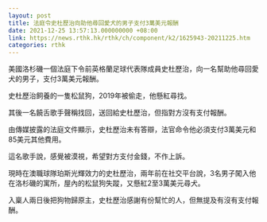 ```yaml
---
layout: post
title: 法庭令史杜歷治向助他尋回愛犬的男子支付3萬美元報酬
date: 2021-12-25 13:57:13.000000000 +08:00
link: https://news.rthk.hk/rthk/ch/component/k2/1625943-20211225.htm
categories: rthk
---
```


美國洛杉磯一個法庭下令前英格蘭足球代表隊成員史杜歷治，向一名幫助他尋回愛犬的男子，支付3萬美元報酬。

史杜歷治飼養的一隻松鼠狗，2019年被偷走，他懸紅尋找。

其後一名饒舌歌手聲稱找回，送回給史杜歷治，但指對方沒有支付報酬。

由傳媒披露的法庭文件顯示，史杜歷治未有答辯，法官命令他必須支付3萬美元和85美元其他費用。

這名歌手說，感覺被漠視，希望對方支付金錢，不作上訴。

現時在澳職球隊珀斯光輝效力的史杜歷治，兩年前在社交平台說，3名男子闖入他在洛杉磯的寓所，屋內的松鼠狗失蹤，又懸紅2至3萬美元尋犬。

入稟人兩日後把狗物歸原主，史杜歷治感謝有份幫忙的人，但無提及有沒有支付報酬。
